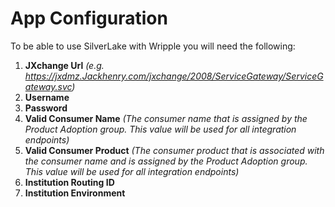 # App Configuration

To be able to use SilverLake with Wripple you will need the following:

1. **JXchange Url** *(e.g. https://jxdmz.Jackhenry.com/jxchange/2008/ServiceGateway/ServiceGateway.svc)*
2. **Username**
3. **Password**
4. **Valid Consumer Name** *(The consumer name that is assigned by the Product Adoption group. This value will be used for all integration endpoints)*
5. **Valid Consumer Product** *(The consumer product that is associated with the consumer name and is assigned by the Product Adoption group. This value will be used for all integration endpoints)*
6. **Institution Routing ID**
7. **Institution Environment**

